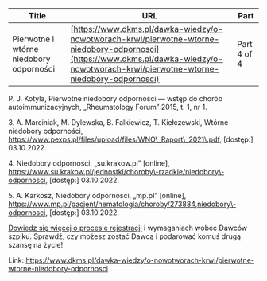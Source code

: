 | **Title**       | **URL**           | **Part**              |
|-----------------|-------------------|-----------------------|
| Pierwotne i wtórne niedobory odporności         | [https://www.dkms.pl/dawka-wiedzy/o-nowotworach-krwi/pierwotne-wtorne-niedobory-odpornosci](https://www.dkms.pl/dawka-wiedzy/o-nowotworach-krwi/pierwotne-wtorne-niedobory-odpornosci)    | Part 4 of 4          |

 P. J. Kotyla, Pierwotne niedobory odporności — wstęp do chorób autoimmunizacyjnych, „Rheumatology Forum” 2015, t. 1, nr 1\.


3\. A. Marciniak, M. Dylewska, B. Falkiewicz, T. Kiełczewski, Wtórne niedobory odporności, https://www.pexps.pl/files/upload/files/WNO\_Raport\_2021\.pdf, \[dostęp:] 03\.10\.2022\.


4\. Niedobory odporności, „su.krakow.pl” \[online], https://www.su.krakow.pl/jednostki/choroby\-rzadkie/niedobory\-odpornosci, \[dostęp:] 03\.10\.2022\.


5\. A. Karkosz, Niedobory odporności, „mp.pl” \[online], https://www.mp.pl/pacjent/hematologia/choroby/273884,niedobory\-odpornosci, \[dostęp:] 03\.10\.2022\.


[Dowiedz się więcej o procesie rejestracji](https://www.dkms.pl/dawka-wiedzy/o-rejestracji) i wymaganiach wobec Dawców szpiku. Sprawdź, czy możesz zostać Dawcą i podarować komuś drugą szansę na życie!



Link: https://www.dkms.pl/dawka-wiedzy/o-nowotworach-krwi/pierwotne-wtorne-niedobory-odpornosci
